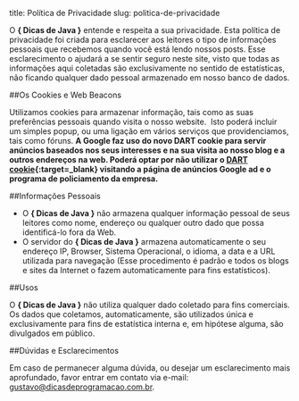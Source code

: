 title: Política de Privacidade
slug: politica-de-privacidade

O **{ Dicas de Java }** entende e respeita a sua privacidade.
Esta política de privacidade foi criada para esclarecer aos leitores o
tipo de informações pessoais que recebemos quando você está lendo nossos
posts. Esse esclarecimento o ajudará a se sentir seguro neste site,
visto que todas as informações aqui coletadas são exclusivamente no
sentido de estatísticas, não ficando qualquer dado pessoal armazenado em
nosso banco de dados.

##Os Cookies e Web Beacons

Utilizamos cookies para armazenar informação, tais como as suas
preferências pessoais quando visita o nosso website.  Isto poderá
incluir um simples popup, ou uma ligação em vários serviços que
providenciamos, tais como fóruns. **A Google faz uso do novo DART cookie
para servir anúncios baseados nos seus interesses e na sua visita ao
nosso blog e a outros endereços na web. Poderá optar por não utilizar o
[DART cookie](http://www.doubleclick.com/privacy/faq.aspx "DART Cookie"){:target=\_blank}
visitando a página de anúncios Google ad e o programa de policiamento da
empresa.**

##Informações Pessoais

-   O **{ Dicas de Java }** não armazena qualquer informação
    pessoal de seus leitores como nome, endereço ou qualquer outro dado
    que possa identificá-lo fora da Web.
-   O servidor do **{ Dicas de Java }** armazena automaticamente
    o seu endereço IP, Browser, Sistema Operacional, o idioma, a data e
    a URL utilizada para navegação (Esse procedimento é padrão e todos
    os blogs e sites da Internet o fazem automaticamente para
    fins estatísticos).

##Usos

O **{ Dicas de Java }** não utiliza qualquer dado coletado para
fins comerciais. Os dados que coletamos, automaticamente, são utilizados
única e exclusivamente para fins de estatística interna e, em hipótese
alguma, são divulgados em público.

##Dúvidas e Esclarecimentos

Em caso de permanecer alguma dúvida, ou desejar um esclarecimento mais
aprofundado, favor entrar em contato via e-mail: 
<gustavo@dicasdeprogramacao.com.br>.
